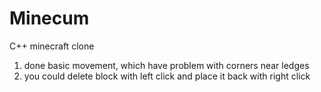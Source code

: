 # Minecum
C++ minecraft clone
1) done basic movement, which have problem with corners near ledges
2) you could delete block with left click and place it back with right click

